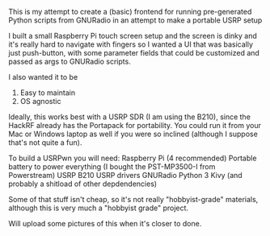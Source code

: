 This is my attempt to create a (basic) frontend for running pre-generated Python scripts from GNURadio in an attempt to make a portable USRP setup

I built a small Raspberry Pi touch screen setup and the screen is dinky and it's really hard to navigate with fingers so I wanted a UI that was basically just push-button, with some parameter fields that could be customized and passed as args to GNURadio scripts.  

I also wanted it to be 
1) Easy to maintain
2) OS agnostic

Ideally, this works best with a USRP SDR (I am using the B210), since the HackRF already has the Portapack for portability.  You could run it from your Mac or Windows laptop as well if you were so inclined (although I suppose that's not quite a fun).


To build a USRPwn you will need:
Raspberry Pi (4 recommended)
Portable battery to power everything (I bought the PST-MP3500-I from Powerstream)
USRP B210
USRP drivers
GNURadio
Python 3
Kivy (and probably a shitload of other depdendencies)


Some of that stuff isn't cheap, so it's not really "hobbyist-grade" materials, although this is very much a "hobbyist grade" project.


Will upload some pictures of this when it's closer to done.
